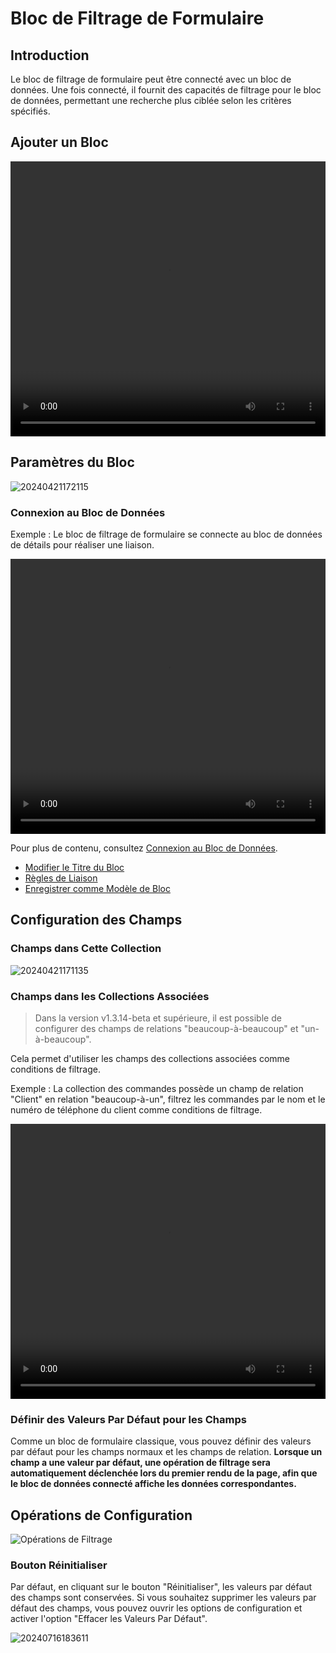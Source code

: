 # Bloc de Filtrage de Formulaire

## Introduction

Le bloc de filtrage de formulaire peut être connecté avec un bloc de données. Une fois connecté, il fournit des capacités de filtrage pour le bloc de données, permettant une recherche plus ciblée selon les critères spécifiés.

## Ajouter un Bloc

<video width="100%" height="440" controls>
      <source src="https://static-docs.nocobase.com/20240426172722.mp4" type="video/mp4">
</video>

## Paramètres du Bloc

![20240421172115](https://static-docs.nocobase.com/20240421172115.png)

### Connexion au Bloc de Données

Exemple : Le bloc de filtrage de formulaire se connecte au bloc de données de détails pour réaliser une liaison.

<video width="100%" height="440" controls>
      <source src="https://static-docs.nocobase.com/20240421170947.mp4" type="video/mp4">
</video>

Pour plus de contenu, consultez [Connexion au Bloc de Données](/handbook/ui/blocks/block-settings/connect-block).

- [Modifier le Titre du Bloc](/handbook/ui/blocks/block-settings/block-title)
- [Règles de Liaison](/handbook/ui/blocks/block-settings/linkage-rule)
- [Enregistrer comme Modèle de Bloc](/handbook/block-template)

## Configuration des Champs

### Champs dans Cette Collection

![20240421171135](https://static-docs.nocobase.com/20240421171135.png)

### Champs dans les Collections Associées

> Dans la version v1.3.14-beta et supérieure, il est possible de configurer des champs de relations "beaucoup-à-beaucoup" et "un-à-beaucoup".

Cela permet d'utiliser les champs des collections associées comme conditions de filtrage.

Exemple : La collection des commandes possède un champ de relation "Client" en relation "beaucoup-à-un", filtrez les commandes par le nom et le numéro de téléphone du client comme conditions de filtrage.

<video width="100%" height="440" controls>
<source src="https://static-docs.nocobase.com/20240421171437.mp4" type="video/mp4">
</video>

### Définir des Valeurs Par Défaut pour les Champs

Comme un bloc de formulaire classique, vous pouvez définir des valeurs par défaut pour les champs normaux et les champs de relation. **Lorsque un champ a une valeur par défaut, une opération de filtrage sera automatiquement déclenchée lors du premier rendu de la page, afin que le bloc de données connecté affiche les données correspondantes.**

## Opérations de Configuration

![Opérations de Filtrage](https://static-docs.nocobase.com/20240421171839.png)

### Bouton Réinitialiser

Par défaut, en cliquant sur le bouton "Réinitialiser", les valeurs par défaut des champs sont conservées. Si vous souhaitez supprimer les valeurs par défaut des champs, vous pouvez ouvrir les options de configuration et activer l'option "Effacer les Valeurs Par Défaut".

![20240716183611](https://static-docs.nocobase.com/20240716183611.png)
